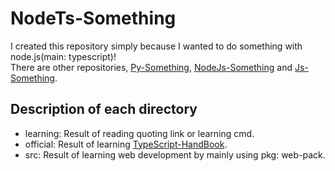 # NodeTs-Something
I created this repository simply because I wanted to do something with node.js(main: typescript)!<br>
There are other repositories, [Py-Something](https://github.com/bella2391/Py-Something.git), [NodeJs-Something](https://github.com/bella2391/Node-Js-Something.git) and [Js-Something](https://github.com/bella2391/Js-Something.git).
<br>

## Description of each directory
- learning: 
Result of reading quoting link or learning cmd.
- official: 
Result of learning [TypeScript-HandBook](https://www.typescriptlang.org/docs/handbook/intro.html).
- src: 
Result of learning web development by mainly using pkg: web-pack.
